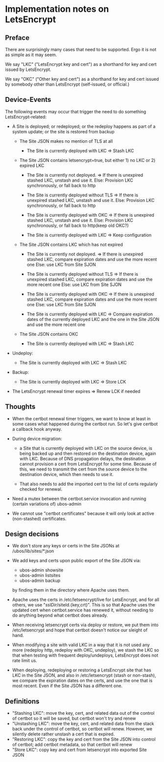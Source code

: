 # Implementation notes on LetsEncrypt

## Preface

There are surprisingly many cases that need to be supported. Ergo
it is not as simple as it may seem.

We say "LKC" ("LetsEncrypt key and cert") as a shorthand for key and cert
issued by LetsEncrypt.

We say "OKC" ("Other key and cert") as a shorthand for key and cert issued
by somebody other than LetsEncrypt (self-issued, or official.)

## Device-Events

The following events may occur that trigger the need to do something
LetsEncrypt-related:

* A Site is deployed; or redeployed; or the redeploy happens as part of a
  system update; or the site is restored from backup

  * The Site JSON makes no mention of TLS at all

    * The Site is currently deployed with LKC
      => Stash LKC

  * The Site JSON contains letsencrypt=true, but either 1) no LKC or
    2) expired LKC

    * The Site is currently not deployed.
      => If there is unexpired stashed LKC, unstash and use it.
         Else: Provision LKC synchronously, or fall back to http

    * The Site is currently deployed without TLS
      => If there is unexpired stashed LKC, unstash and use it.
         Else: Provision LKC synchronously, or fall back to http

    * The Site is currently deployed with OKC
      => If there is unexpired stashed LKC, unstash and use it.
         Else: Provision LKC synchronously, or fall back to http(keep old OKC?)

    * The Site is currently deployed with LKC
      => Keep configuration

  * The Site JSON contains LKC which has not expired

    * The Site is currently not deployed.
      => If there is unexpired stashed LKC, compare expiration dates and
         use the more recent one
         Else: use LKC from Site SJON

    * The Site is currently deployed without TLS
      => If there is unexpired stashed LKC, compare expiration dates and
         use the more recent one
         Else: use LKC from Site SJON

    * The Site is currently deployed with OKC
      => If there is unexpired stashed LKC, compare expiration dates and
         use the more recent one
         Else: use LKC from Site SJON

    * The Site is currently deployed with LKC
      => Compare expiration dates of the currently deployed LKC and the
         one in the Site JSON and use the more recent one

  * The Site JSON contains OKC

    * The Site is currently deployed with LKC
      => Stash LKC

* Undeploy:

  * The Site is currently deployed with LKC
    => Stash LKC

* Backup:

  * The Site is currently deployed with LKC
    => Store LCK

* The LetsEncrypt renewal timer expires
  => Renew LCK if needed

## Thoughts

* When the certbot renewal timer triggers, we want to know at least in
  some cases what happened during the certbot run. So let's give certbot
  a callback hook anyway.

* During device migration:

  * a Site that is currently deployed with LKC on the source device, is
    being backed up and then restored on the destination device, again
    with LKC. Because of DNS propagation delays, the destination cannot
    provision a cert from LetsEncrypt for some time. Because of this,
    we need to transmit the cert from the source device to the destination
    device, which then needs to use it.

  * That also needs to add the imported cert to the list of certs
    regularly checked for renewal.

* Need a mutex between the certbot.service invocation and running
  (certain variations of) ubos-admin

* We cannot use "certbot certificates" because it will only look at active
  (non-stashed) certificates.

## Design decisions

* We don't store any keys or certs in the Site JSONs at /ubos/lib/sites/*.json

* We add keys and certs upon public export of the Site JSON via:

  * ubos-admin showsite
  * ubos-admin listsites
  * ubos-admin backup

  by finding them in the directory where Apache uses them.

* Apache uses the certs in /etc/letsencrypt/live for LetsEncrypt,
  and for all others, we use "$sslDir/$siteId.{key,crt}". This is
  so that Apache uses the updated cert when certbot.service has
  renewed it, without needing to do anything beyond what certbot does
  already.

* When receiving letsencrypt certs via deploy or restore, we put them
  into /etc/letsencrypt and hope that certbot doesn't notice our
  sleight of hand.

* When modifying a site with valid LKC in a way that it is not used
  any more (redeploy http, redeploy with OKC, undeploy), we stash the
  LKC so that when testing with frequent deploy/undeploys, LetsEncrypt
  does not rate limit us.

* When deploying, redeploying or restoring a LetsEncrypt site that has
  LKC in the Site JSON, and also in /etc/letsencrypt (stash or non-stash),
  we compare the expiration dates on the certs, and use the one that
  is most recent. Even if the Site JSON has a different one.

## Definitions

* "Stashing LKC": move the key, cert, and related data out of the
  control of certbot so it will be saved, but certbot won't try and
  renew
* "Unstashing LKC": move the key, cert, and related data from the
  stack back under the control of certbot, so certbot will renew.
  However, we silently delete rather unstash a cert that is expired.
* "Restoring LKC": copy the key and cert from the Site JSON into
  control of certbot; add certbot metadata, so that certbot will renew
* "Store LKC": copy key and cert from letsencrypt into exported
  Site JSON
